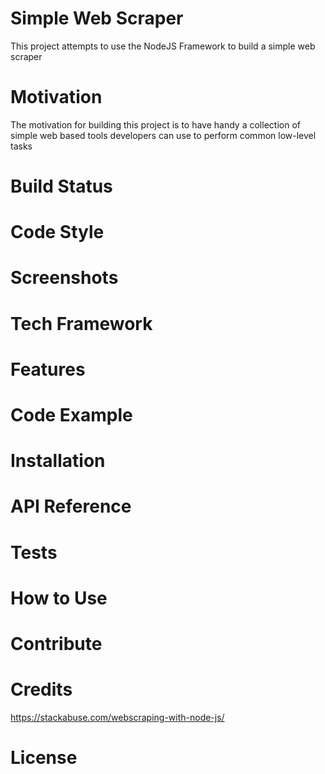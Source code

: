 # Simple Web Scraper

This project attempts to use the NodeJS Framework to build a simple web scraper

# Motivation

The motivation for building this project is to have handy a collection of simple web based tools developers can use to perform common low-level tasks

# Build Status

# Code Style

# Screenshots

# Tech Framework

# Features

# Code Example

# Installation

# API Reference

# Tests

# How to Use

# Contribute

# Credits

https://stackabuse.com/webscraping-with-node-js/

# License

